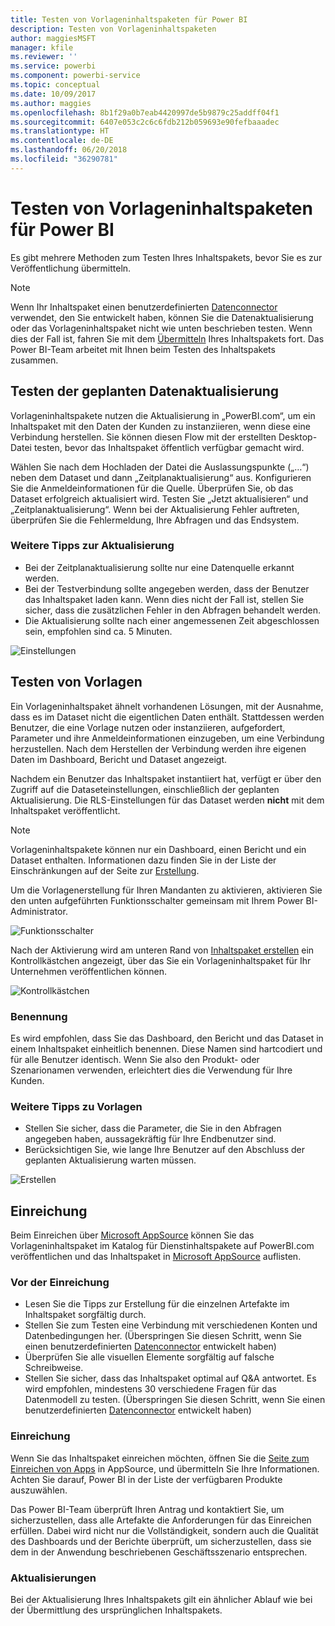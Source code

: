 ```yaml
---
title: Testen von Vorlageninhaltspaketen für Power BI
description: Testen von Vorlageninhaltspaketen
author: maggiesMSFT
manager: kfile
ms.reviewer: ''
ms.service: powerbi
ms.component: powerbi-service
ms.topic: conceptual
ms.date: 10/09/2017
ms.author: maggies
ms.openlocfilehash: 8b1f29a0b7eab4420997de5b9879c25addff04f1
ms.sourcegitcommit: 6407e053c2c6c6fdb212b059693e90fefbaaadec
ms.translationtype: HT
ms.contentlocale: de-DE
ms.lasthandoff: 06/20/2018
ms.locfileid: "36290781"
---
```

# <a name="testing-template-content-packs-for-power-bi"></a>Testen von Vorlageninhaltspaketen für Power BI
Es gibt mehrere Methoden zum Testen Ihres Inhaltspakets, bevor Sie es zur Veröffentlichung übermitteln.  

> [!NOTE]
> Wenn Ihr Inhaltspaket einen benutzerdefinierten [Datenconnector](https://aka.ms/DataConnectors) verwendet, den Sie entwickelt haben, können Sie die Datenaktualisierung oder das Vorlageninhaltspaket nicht wie unten beschrieben testen. Wenn dies der Fall ist, fahren Sie mit dem [Übermitteln](#submission) Ihres Inhaltspakets fort. Das Power BI-Team arbeitet mit Ihnen beim Testen des Inhaltspakets zusammen.
> 
> 

## <a name="testing-scheduled-data-refresh"></a>Testen der geplanten Datenaktualisierung
Vorlageninhaltspakete nutzen die Aktualisierung in „PowerBI.com“, um ein Inhaltspaket mit den Daten der Kunden zu instanziieren, wenn diese eine Verbindung herstellen. Sie können diesen Flow mit der erstellten Desktop-Datei testen, bevor das Inhaltspaket öffentlich verfügbar gemacht wird.

Wählen Sie nach dem Hochladen der Datei die Auslassungspunkte („…“) neben dem Dataset und dann „Zeitplanaktualisierung“ aus. Konfigurieren Sie die Anmeldeinformationen für die Quelle. Überprüfen Sie, ob das Dataset erfolgreich aktualisiert wird. Testen Sie „Jetzt aktualisieren“ und „Zeitplanaktualisierung“. Wenn bei der Aktualisierung Fehler auftreten, überprüfen Sie die Fehlermeldung, Ihre Abfragen und das Endsystem.

### <a name="additional-refresh-tips"></a>Weitere Tipps zur Aktualisierung
* Bei der Zeitplanaktualisierung sollte nur eine Datenquelle erkannt werden.  
* Bei der Testverbindung sollte angegeben werden, dass der Benutzer das Inhaltspaket laden kann. Wenn dies nicht der Fall ist, stellen Sie sicher, dass die zusätzlichen Fehler in den Abfragen behandelt werden.  
* Die Aktualisierung sollte nach einer angemessenen Zeit abgeschlossen sein, empfohlen sind ca. 5 Minuten.  

![Einstellungen](media/template-content-pack-testing/scheduledrefresh.png)

<a name="templates"></a>

## <a name="testing-templates"></a>Testen von Vorlagen
Ein Vorlageninhaltspaket ähnelt vorhandenen Lösungen, mit der Ausnahme, dass es im Dataset nicht die eigentlichen Daten enthält. Stattdessen werden Benutzer, die eine Vorlage nutzen oder instanziieren, aufgefordert, Parameter und ihre Anmeldeinformationen einzugeben, um eine Verbindung herzustellen. Nach dem Herstellen der Verbindung werden ihre eigenen Daten im Dashboard, Bericht und Dataset angezeigt. 

Nachdem ein Benutzer das Inhaltspaket instantiiert hat, verfügt er über den Zugriff auf die Dataseteinstellungen, einschließlich der geplanten Aktualisierung. Die RLS-Einstellungen für das Dataset werden **nicht** mit dem Inhaltspaket veröffentlicht.  

> [!NOTE]
> Vorlageninhaltspakete können nur ein Dashboard, einen Bericht und ein Dataset enthalten. Informationen dazu finden Sie in der Liste der Einschränkungen auf der Seite zur [Erstellung](template-content-pack-authoring.md#restrictions). 
> 
> 

Um die Vorlagenerstellung für Ihren Mandanten zu aktivieren, aktivieren Sie den unten aufgeführten Funktionsschalter gemeinsam mit Ihrem Power BI-Administrator. 

![Funktionsschalter](media/template-content-pack-testing/featureswitch.png)

Nach der Aktivierung wird am unteren Rand von [Inhaltspaket erstellen](https://app.powerbi.com/groups/me/publish-content/) ein Kontrollkästchen angezeigt, über das Sie ein Vorlageninhaltspaket für Ihr Unternehmen veröffentlichen können. 

![Kontrollkästchen](media/template-content-pack-testing/checkbox.png)

### <a name="naming"></a>Benennung
Es wird empfohlen, dass Sie das Dashboard, den Bericht und das Dataset in einem Inhaltspaket einheitlich benennen. Diese Namen sind hartcodiert und für alle Benutzer identisch. Wenn Sie also den Produkt- oder Szenarionamen verwenden, erleichtert dies die Verwendung für Ihre Kunden.

### <a name="additional-template-tips"></a>Weitere Tipps zu Vorlagen
* Stellen Sie sicher, dass die Parameter, die Sie in den Abfragen angegeben haben, aussagekräftig für Ihre Endbenutzer sind.
* Berücksichtigen Sie, wie lange Ihre Benutzer auf den Abschluss der geplanten Aktualisierung warten müssen.

![Erstellen](media/template-content-pack-testing/createtemplate.png)

<a name="submission"></a>

## <a name="submission"></a>Einreichung
Beim Einreichen über [Microsoft AppSource](https://appsource.microsoft.com/en-us/partners/list-an-app) können Sie das Vorlageninhaltspaket im Katalog für Dienstinhaltspakete auf PowerBI.com veröffentlichen und das Inhaltspaket in [Microsoft AppSource](http://appsource.microsoft.com) auflisten.

### <a name="before-submission"></a>Vor der Einreichung
* Lesen Sie die Tipps zur Erstellung für die einzelnen Artefakte im Inhaltspaket sorgfältig durch.
* Stellen Sie zum Testen eine Verbindung mit verschiedenen Konten und Datenbedingungen her. (Überspringen Sie diesen Schritt, wenn Sie einen benutzerdefinierten [Datenconnector](https://aka.ms/DataConnectors) entwickelt haben)
* Überprüfen Sie alle visuellen Elemente sorgfältig auf falsche Schreibweise.
* Stellen Sie sicher, dass das Inhaltspaket optimal auf Q&A antwortet. Es wird empfohlen, mindestens 30 verschiedene Fragen für das Datenmodell zu testen. (Überspringen Sie diesen Schritt, wenn Sie einen benutzerdefinierten [Datenconnector](https://aka.ms/DataConnectors) entwickelt haben)

### <a name="submission"></a>Einreichung
Wenn Sie das Inhaltspaket einreichen möchten, öffnen Sie die [Seite zum Einreichen von Apps](https://appsource.microsoft.com/en-us/partners/list-an-app) in AppSource, und übermitteln Sie Ihre Informationen. Achten Sie darauf, Power BI in der Liste der verfügbaren Produkte auszuwählen.

Das Power BI-Team überprüft Ihren Antrag und kontaktiert Sie, um sicherzustellen, dass alle Artefakte die Anforderungen für das Einreichen erfüllen. Dabei wird nicht nur die Vollständigkeit, sondern auch die Qualität des Dashboards und der Berichte überprüft, um sicherzustellen, dass sie dem in der Anwendung beschriebenen Geschäftsszenario entsprechen.

### <a name="updates"></a>Aktualisierungen
Bei der Aktualisierung Ihres Inhaltspakets gilt ein ähnlicher Ablauf wie bei der Übermittlung des ursprünglichen Inhaltspakets. 

